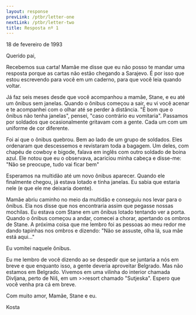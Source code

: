 ```yaml
---
layout: response
prevLink: /ptbr/letter-one
nextLink: /ptbr/letter-two
title: Resposta nº 1
---
```


<div class="Response-date">18 de fevereiro de 1993</div>

Querido pai,

Recebemos sua carta! Mamãe me disse que eu não posso te mandar uma resposta porque as cartas não estão chegando a Sarajevo. É por isso que estou escrevendo para você em um caderno, para que você leia quando voltar.

Já faz seis meses desde que você acompanhou a mamãe, Stane, e eu até um ônibus sem janelas. Quando o ônibus começou a sair, eu vi você acenar e te acompanhei com o olhar até se perder à distância. "É bom que o ônibus não tenha janelas", pensei, "caso contrário eu vomitaria". Passamos por soldados que ocasionalmente gritavam com a gente. Cada um com um uniforme de cor diferente.

Foi aí que o ônibus quebrou. Bem ao lado de um grupo de soldados. Eles ordenaram que descessemos e revistaram toda a bagagem. Um deles, com chapéu de cowboy e bigode, falava em inglês com outro soldado de boina azul. Ele notou que eu o observava, acariciou minha cabeça e disse-me: "Não se preocupe, tudo vai ficar bem"

Esperamos na multidão até um novo ônibus aparecer. Quando ele finalmente chegou, já estava lotado e tinha janelas. Eu sabia que estaria nele (e que ele me deixaria doente).

Mamãe abriu caminho no meio da multidão e conseguiu nos levar para o ônibus. Ela nos disse que nos encontraria assim que pegasse nossas mochilas. Eu estava com Stane em um ônibus lotado tentando ver a porta. Quando o ônibus começou a andar, comecei a chorar, apertando os ombros de Stane. A próxima coisa que me lembro foi as pessoas ao meu redor me dando tapinhas nos ombros e dizendo: "Não se assuste, olha lá, sua mãe está aqui..."

Eu vomitei naquele ônibus.

Eu me lembro de você dizendo ao se despedir que se juntaria a nós em breve e que enquanto isso, a gente deveria aproveitar Belgrado. Mas não estamos em Belgrado. Vivemos em uma vilinha do interior chamada Divljana, perto de Niš, em um >>resort chamado "Sutjeska". Espero que você venha pra cá em breve.

Com muito amor,
Mamãe, Stane e eu.

<div class="Response-signature">Kosta</div>
